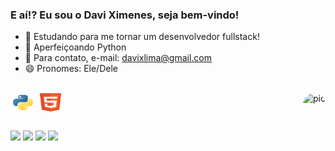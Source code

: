 ### E aí!? Eu sou o Davi Ximenes, seja bem-vindo!

- 🔭 Estudando para me tornar um desenvolvedor fullstack!
- 🌱 Aperfeiçoando Python
- 💬 Para contato, e-mail: davixlima@gmail.com
- 😄 Pronomes: Ele/Dele

<div style="display: inline_block"><br>
  <img align="center" alt="Python" height="30" width="40" src="https://raw.githubusercontent.com/devicons/devicon/master/icons/python/python-original.svg">
  <img align="center" alt="HTML" height="30" width="40" src="https://raw.githubusercontent.com/devicons/devicon/master/icons/html5/html5-original.svg">
  <img align="right" alt="pic" height="150" style="border-radius:50px;" src="https://cdn.discordapp.com/attachments/885867891977756702/1073619385148780676/IMG_1191.jpg">
</div>

  ##
 
<div> 
  <a href="https://www.instagram.com/davitocaster/" target="_blank"><img src="https://img.shields.io/badge/-Instagram-%23E4405F?style=for-the-badge&logo=instagram&logoColor=white" target="_blank"></a>
 <a href="https://discord.gg/wagxzStdcR" target="_blank"><img src="https://img.shields.io/badge/Discord-7289DA?style=for-the-badge&logo=discord&logoColor=white" target="_blank"></a> 
  <a href = "mailto:davixlima@gmail.com"><img src="https://img.shields.io/badge/-Gmail-%23333?style=for-the-badge&logo=gmail&logoColor=white" target="_blank"></a>
  <a href="https://www.linkedin.com/in/davi-ximenes-7505b1217/" target="_blank"><img src="https://img.shields.io/badge/-LinkedIn-%230077B5?style=for-the-badge&logo=linkedin&logoColor=white" target="_blank"></a>
